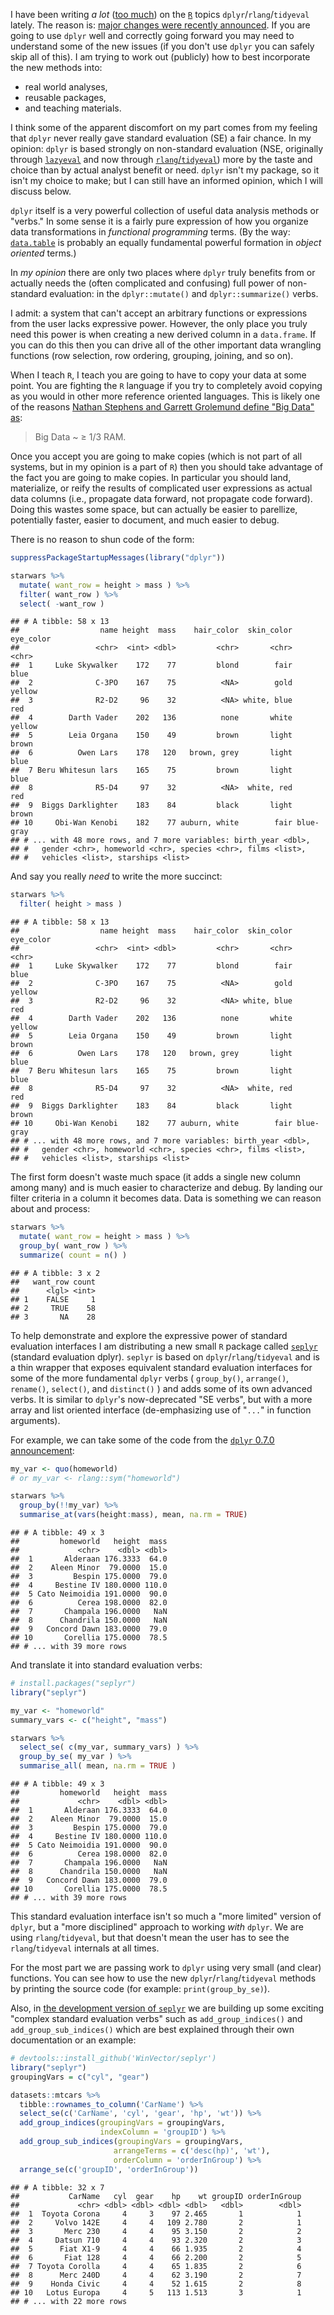 I have been writing *a lot* ([too much](http://www.win-vector.com/blog/2017/07/better-grouped-summaries-in-dplyr/)) on the [`R`](https://www.r-project.org) topics `dplyr`/`rlang`/`tidyeval` lately. The reason is: [major changes were recently announced](https://blog.rstudio.org/2017/06/13/dplyr-0-7-0/). If you are going to use `dplyr` well and correctly going forward you may need to understand some of the new issues (if you don't use `dplyr` you can safely skip all of this). I am trying to work out (publicly) how to best incorporate the new methods into:

-   real world analyses,
-   reusable packages,
-   and teaching materials.

I think some of the apparent discomfort on my part comes from my feeling that `dplyr` never really gave standard evaluation (SE) a fair chance. In my opinion: `dplyr` is based strongly on non-standard evaluation (NSE, originally through [`lazyeval`](https://CRAN.R-project.org/package=lazyeval) and now through [`rlang`/`tidyeval`](https://CRAN.R-project.org/package=rlang)) more by the taste and choice than by actual analyst benefit or need. `dplyr` isn't my package, so it isn't my choice to make; but I can still have an informed opinion, which I will discuss below.

`dplyr` itself is a very powerful collection of useful data analysis methods or "verbs." In some sense it is a fairly pure expression of how you organize data transformations in *functional programming* terms. (By the way: [`data.table`](https://CRAN.R-project.org/package=data.table) is probably an equally fundamental powerful formation in *object oriented* terms.)

In *my opinion* there are only two places where `dplyr` truly benefits from or actually needs the (often complicated and confusing) full power of non-standard evaluation: in the `dplyr::mutate()` and `dplyr::summarize()` verbs.

I admit: a system that can't accept an arbitrary functions or expressions from the user lacks expressive power. However, the only place you truly need this power is when creating a new derived column in a `data.frame`. If you can do this then you can drive all of the other important data wrangling functions (row selection, row ordering, grouping, joining, and so on).

When I teach `R`, I teach you are going to have to copy your data at some point. You are fighting the `R` language if you try to completely avoid copying as you would in other more reference oriented languages. This is likely one of the reasons [Nathan Stephens and Garrett Grolemund define "Big Data" as](https://github.com/rstudio/Strata2016/blob/master/solutions/02-Big-Data.Rmd):

> Big Data ~ ≥ 1/3 RAM.

Once you accept you are going to make copies (which is not part of all systems, but in my opinion is a part of `R`) then you should take advantage of the fact you are going to make copies. In particular you should land, materialize, or reify the results of complicated user expressions as actual data columns (i.e., propagate data forward, not propagate code forward). Doing this wastes some space, but can actually be easier to parellize, potentially faster, easier to document, and much easier to debug.

There is no reason to shun code of the form:

``` r
suppressPackageStartupMessages(library("dplyr"))

starwars %>% 
  mutate( want_row = height > mass ) %>%
  filter( want_row ) %>%
  select( -want_row )
```

    ## # A tibble: 58 x 13
    ##                  name height  mass    hair_color  skin_color eye_color
    ##                 <chr>  <int> <dbl>         <chr>       <chr>     <chr>
    ##  1     Luke Skywalker    172    77         blond        fair      blue
    ##  2              C-3PO    167    75          <NA>        gold    yellow
    ##  3              R2-D2     96    32          <NA> white, blue       red
    ##  4        Darth Vader    202   136          none       white    yellow
    ##  5        Leia Organa    150    49         brown       light     brown
    ##  6          Owen Lars    178   120   brown, grey       light      blue
    ##  7 Beru Whitesun lars    165    75         brown       light      blue
    ##  8              R5-D4     97    32          <NA>  white, red       red
    ##  9  Biggs Darklighter    183    84         black       light     brown
    ## 10     Obi-Wan Kenobi    182    77 auburn, white        fair blue-gray
    ## # ... with 48 more rows, and 7 more variables: birth_year <dbl>,
    ## #   gender <chr>, homeworld <chr>, species <chr>, films <list>,
    ## #   vehicles <list>, starships <list>

And say you really *need* to write the more succinct:

``` r
starwars %>% 
  filter( height > mass )
```

    ## # A tibble: 58 x 13
    ##                  name height  mass    hair_color  skin_color eye_color
    ##                 <chr>  <int> <dbl>         <chr>       <chr>     <chr>
    ##  1     Luke Skywalker    172    77         blond        fair      blue
    ##  2              C-3PO    167    75          <NA>        gold    yellow
    ##  3              R2-D2     96    32          <NA> white, blue       red
    ##  4        Darth Vader    202   136          none       white    yellow
    ##  5        Leia Organa    150    49         brown       light     brown
    ##  6          Owen Lars    178   120   brown, grey       light      blue
    ##  7 Beru Whitesun lars    165    75         brown       light      blue
    ##  8              R5-D4     97    32          <NA>  white, red       red
    ##  9  Biggs Darklighter    183    84         black       light     brown
    ## 10     Obi-Wan Kenobi    182    77 auburn, white        fair blue-gray
    ## # ... with 48 more rows, and 7 more variables: birth_year <dbl>,
    ## #   gender <chr>, homeworld <chr>, species <chr>, films <list>,
    ## #   vehicles <list>, starships <list>

The first form doesn't waste much space (it adds a single new column among many) and is much easier to characterize and debug. By landing our filter criteria in a column it becomes data. Data is something we can reason about and process:

``` r
starwars %>% 
  mutate( want_row = height > mass ) %>%
  group_by( want_row ) %>% 
  summarize( count = n() )
```

    ## # A tibble: 3 x 2
    ##   want_row count
    ##      <lgl> <int>
    ## 1    FALSE     1
    ## 2     TRUE    58
    ## 3       NA    28

To help demonstrate and explore the expressive power of standard evaluation interfaces I am distributing a new small `R` package called [`seplyr`](https://github.com/WinVector/seplyr) (standard evaluation dplyr). `seplyr` is based on `dplyr`/`rlang`/`tidyeval` and is a thin wrapper that exposes equivalent standard evaluation interfaces for some of the more fundamental `dplyr` verbs ( `group_by()`, `arrange()`, `rename()`, `select()`, and `distinct()` ) and adds some of its own advanced verbs. It is similar to `dplyr`'s now-deprecated "SE verbs", but with a more array and list oriented interface (de-emphasizing use of "`...`" in function arguments).

For example, we can take some of the code from the [`dplyr` 0.7.0 announcement](https://blog.rstudio.org/2017/06/13/dplyr-0-7-0/):

``` r
my_var <- quo(homeworld)
# or my_var <- rlang::sym("homeworld")

starwars %>%
  group_by(!!my_var) %>%
  summarise_at(vars(height:mass), mean, na.rm = TRUE)
```

    ## # A tibble: 49 x 3
    ##         homeworld   height  mass
    ##             <chr>    <dbl> <dbl>
    ##  1       Alderaan 176.3333  64.0
    ##  2    Aleen Minor  79.0000  15.0
    ##  3         Bespin 175.0000  79.0
    ##  4     Bestine IV 180.0000 110.0
    ##  5 Cato Neimoidia 191.0000  90.0
    ##  6          Cerea 198.0000  82.0
    ##  7       Champala 196.0000   NaN
    ##  8      Chandrila 150.0000   NaN
    ##  9   Concord Dawn 183.0000  79.0
    ## 10       Corellia 175.0000  78.5
    ## # ... with 39 more rows

And translate it into standard evaluation verbs:

``` r
# install.packages("seplyr")
library("seplyr")

my_var <- "homeworld"
summary_vars <- c("height", "mass")

starwars %>%
  select_se( c(my_var, summary_vars) ) %>%
  group_by_se( my_var ) %>%
  summarise_all( mean, na.rm = TRUE )
```

    ## # A tibble: 49 x 3
    ##         homeworld   height  mass
    ##             <chr>    <dbl> <dbl>
    ##  1       Alderaan 176.3333  64.0
    ##  2    Aleen Minor  79.0000  15.0
    ##  3         Bespin 175.0000  79.0
    ##  4     Bestine IV 180.0000 110.0
    ##  5 Cato Neimoidia 191.0000  90.0
    ##  6          Cerea 198.0000  82.0
    ##  7       Champala 196.0000   NaN
    ##  8      Chandrila 150.0000   NaN
    ##  9   Concord Dawn 183.0000  79.0
    ## 10       Corellia 175.0000  78.5
    ## # ... with 39 more rows

This standard evaluation interface isn't so much a "more limited" version of `dplyr`, but a "more disciplined" approach to working *with* `dplyr`. We are using `rlang`/`tidyeval`, but that doesn't mean the user has to see the `rlang`/`tidyeval` internals at all times.

For the most part we are passing work to `dplyr` using very small (and clear) functions. You can see how to use the new `dplyr`/`rlang`/`tidyeval` methods by printing the source code (for example: `print(group_by_se)`).

Also, in [the development version of `seplyr`](https://github.com/WinVector/seplyr) we are building up some exciting "complex standard evaluation verbs" such as `add_group_indices()` and `add_group_sub_indices()` which are best explained through their own documentation or an example:

``` r
# devtools::install_github('WinVector/seplyr')
library("seplyr")
groupingVars = c("cyl", "gear")

datasets::mtcars %>%
  tibble::rownames_to_column('CarName') %>%
  select_se(c('CarName', 'cyl', 'gear', 'hp', 'wt')) %>%
  add_group_indices(groupingVars = groupingVars,
                    indexColumn = 'groupID') %>%
  add_group_sub_indices(groupingVars = groupingVars,
                       arrangeTerms = c('desc(hp)', 'wt'),
                       orderColumn = 'orderInGroup') %>%
  arrange_se(c('groupID', 'orderInGroup'))
```

    ## # A tibble: 32 x 7
    ##           CarName   cyl  gear    hp    wt groupID orderInGroup
    ##             <chr> <dbl> <dbl> <dbl> <dbl>   <dbl>        <dbl>
    ##  1  Toyota Corona     4     3    97 2.465       1            1
    ##  2     Volvo 142E     4     4   109 2.780       2            1
    ##  3       Merc 230     4     4    95 3.150       2            2
    ##  4     Datsun 710     4     4    93 2.320       2            3
    ##  5      Fiat X1-9     4     4    66 1.935       2            4
    ##  6       Fiat 128     4     4    66 2.200       2            5
    ##  7 Toyota Corolla     4     4    65 1.835       2            6
    ##  8      Merc 240D     4     4    62 3.190       2            7
    ##  9    Honda Civic     4     4    52 1.615       2            8
    ## 10   Lotus Europa     4     5   113 1.513       3            1
    ## # ... with 22 more rows
